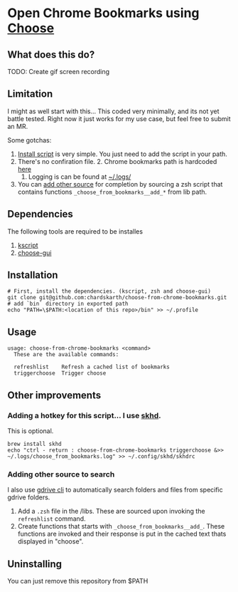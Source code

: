 # Open Chrome Bookmarks using [Choose](https://github.com/chipsenkbeil/choose) 


## What does this do?
TODO: Create gif screen recording

## Limitation

I might as well start with this... This coded very minimally, and its not yet battle tested. 
Right now it just works for my use case, but feel free to submit an MR.

Some gotchas:
1. [Install script]() is very simple. You just need to add the script in your path.
2. There's no confiration file.
	2. Chrome bookmarks path is hardcoded [here](https://github.com/chardskarth/choose-from-chrome-bookmarks/blob/a181c5c5e6a7ca9da388dd230f1c167301028079/bin/choose-from-chrome-bookmarks#L3)
	1. Logging is can be found at [~/.logs/](https://github.com/chardskarth/choose-from-chrome-bookmarks/blob/a181c5c5e6a7ca9da388dd230f1c167301028079/bin/choose-from-chrome-bookmarks#L4)
3. You can [add other source](#adding-other-source-to-search) for completion by sourcing a zsh script that contains functions `_choose_from_bookmarks__add_*` from lib path.


## Dependencies

The following tools are required to be installes
1. [kscript](https://github.com/holgerbrandl/kscript)
1. [choose-gui](https://github.com/chipsenkbeil/choose)


## Installation

```
# First, install the dependencies. (kscript, zsh and choose-gui)
git clone git@github.com:chardskarth/choose-from-chrome-bookmarks.git
# add `bin` directory in exported path
echo "PATH=\$PATH:<location of this repo>/bin" >> ~/.profile
```

## Usage
```
usage: choose-from-chrome-bookmarks <command>
  These are the available commands:

  refreshlist    Refresh a cached list of bookmarks
  triggerchoose	 Trigger choose
```

## Other improvements

### Adding a hotkey for this script... I use [skhd](https://www.google.com/search?q=skhd&oq=skhd&aqs=chrome..69i57j35i39l2j0i20i263i512j0i512l3j69i60.1471j0j9&sourceid=chrome&ie=UTF-8).
This is optional.
```
brew install skhd
echo "ctrl - return : choose-from-chrome-bookmarks triggerchoose &>> ~/.logs/choose_from_bookmarks.log" >> ~/.config/skhd/skhdrc
```

### Adding other source to search
I also use [gdrive cli](https://github.com/prasmussen/gdrive) to automatically search folders and files from specific gdrive folders.

1. Add a `.zsh` file in the <repository path>/libs. These are sourced upon invoking the `refreshlist` command.
2. Create functions that starts with `_choose_from_bookmarks__add_`. These functions are invoked and their response is put in the cached text thats displayed in "choose".


## Uninstalling
You can just remove this repository from $PATH



